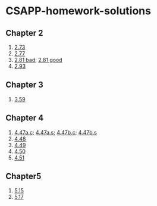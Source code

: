 # CSAPP-homework-solutions
## Chapter 2
1. [2.73](https://github.com/gaoze1998/CSAPP-homework-solutions/blob/main/Chapter2/2.73.c)
2. [2.77](https://github.com/gaoze1998/CSAPP-homework-solutions/blob/main/Chapter2/2.77.c)
3. [2.81 bad](https://github.com/gaoze1998/CSAPP-homework-solutions/blob/main/Chapter2/2.81.c); [2.81 good](https://github.com/gaoze1998/CSAPP-homework-solutions/blob/main/Chapter2/2.81good.c)
4. [2.93](https://github.com/gaoze1998/CSAPP-homework-solutions/blob/main/Chapter2/2.93.c)
## Chapter 3
1. [3.59](https://github.com/gaoze1998/CSAPP-homework-solutions/blob/main/Chapter3/3.59.s)
## Chapter 4
1. [4.47a.c](https://github.com/gaoze1998/CSAPP-homework-solutions/blob/main/Chapter4/4.47a.c); [4.47a.s](https://github.com/gaoze1998/CSAPP-homework-solutions/blob/main/Chapter4/4.47a.s); [4.47b.c](https://github.com/gaoze1998/CSAPP-homework-solutions/blob/main/Chapter4/4.47b.c); [4.47b.s](https://github.com/gaoze1998/CSAPP-homework-solutions/blob/main/Chapter4/4.47b.s)
2. [4.48](https://github.com/gaoze1998/CSAPP-homework-solutions/blob/main/Chapter4/4.48.s)
3. [4.49](https://github.com/gaoze1998/CSAPP-homework-solutions/blob/main/Chapter4/4.49.s)
4. [4.50](https://github.com/gaoze1998/CSAPP-homework-solutions/blob/main/Chapter4/4.50.s)
5. [4.51](https://github.com/gaoze1998/CSAPP-homework-solutions/blob/main/Chapter4/4.51.md)
## Chapter5
1. [5.15](https://github.com/gaoze1998/CSAPP-homework-solutions/blob/main/Chapter5/5.15.c)
2. [5.17](https://github.com/gaoze1998/CSAPP-homework-solutions/blob/main/Chapter5/5.17.c)